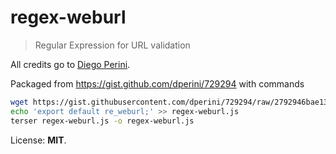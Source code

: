 # regex-weburl

> Regular Expression for URL validation

All credits go to [Diego Perini](https://github.com/dperini).

Packaged from https://gist.github.com/dperini/729294 with commands

```bash
wget https://gist.githubusercontent.com/dperini/729294/raw/2792946bae13907d67b0f8179b2e45c4bf554d00/regex-weburl.js -O regex-weburl.js
echo 'export default re_weburl;' >> regex-weburl.js
terser regex-weburl.js -o regex-weburl.js
```

License: **MIT**.
